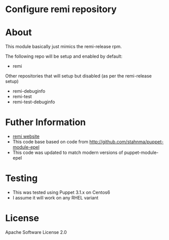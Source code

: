 # Configure remi repository

# About
This module basically just mimics the remi-release rpm.

The following repo will be setup and enabled by default:

  * remi

Other repositories that will setup but disabled (as per the remi-release setup)

  * remi-debuginfo
  * remi-test
  * remi-test-debuginfo

# Futher Information

* [remi website](http://rpms.famillecollet.com/)
* This code base based on code from http://github.com/stahnma/puppet-module-epel
* This code was updated to match modern versions of puppet-module-epel

# Testing

* This was tested using Puppet 3.1.x on Centos6
* I assume it will work on any RHEL variant

# License
Apache Software License 2.0
